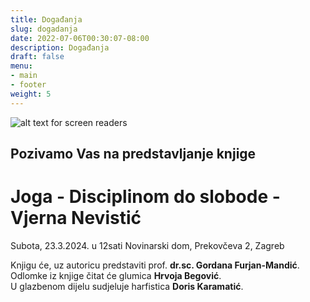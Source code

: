```yaml
---
title: Događanja
slug: dogadanja
date: 2022-07-06T00:30:07-08:00
description: Događanja
draft: false
menu:
- main
- footer
weight: 5
---
```


![alt text for screen readers](/images/knjiga.jpeg "Knjiga")

## Pozivamo Vas na predstavljanje knjige

# Joga - Disciplinom do slobode - Vjerna Nevistić

Subota, 23.3.2024. u 12sati
Novinarski dom, Prekovčeva 2, Zagreb

Knjigu će, uz autoricu predstaviti prof. **dr.sc. Gordana Furjan-Mandić**.  
Odlomke iz knjige čitat će glumica **Hrvoja Begović**.  
U glazbenom dijelu sudjeluje harfistica **Doris Karamatić**.  
